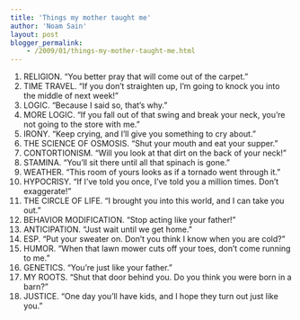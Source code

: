 ```yaml
---
title: 'Things my mother taught me'
author: 'Noam Sain'
layout: post
blogger_permalink:
    - /2009/01/things-my-mother-taught-me.html
---
```


1. RELIGION. “You better pray that will come out of the carpet.”
2. TIME TRAVEL. “If you don’t straighten up, I’m going to knock you into the middle of next week!”
3. LOGIC. “Because I said so, that’s why.”
4. MORE LOGIC. “If you fall out of that swing and break your neck, you’re not going to the store with me.”
5. IRONY. “Keep crying, and I’ll give you something to cry about.”
6. THE SCIENCE OF OSMOSIS. “Shut your mouth and eat your supper.”
7. CONTORTIONISM. “Will you look at that dirt on the back of your neck!”
8. STAMINA. “You’ll sit there until all that spinach is gone.”
9. WEATHER. “This room of yours looks as if a tornado went through it.”
10. HYPOCRISY. “If I’ve told you once, I’ve told you a million times. Don’t exaggerate!”
11. THE CIRCLE OF LIFE. “I brought you into this world, and I can take you out.”
12. BEHAVIOR MODIFICATION. “Stop acting like your father!”
13. ANTICIPATION. “Just wait until we get home.”
14. ESP. “Put your sweater on. Don’t you think I know when you are cold?”
15. HUMOR. “When that lawn mower cuts off your toes, don’t come running to me.”
16. GENETICS. “You’re just like your father.”
17. MY ROOTS. “Shut that door behind you. Do you think you were born in a barn?”
18. JUSTICE. “One day you’ll have kids, and I hope they turn out just like you.”